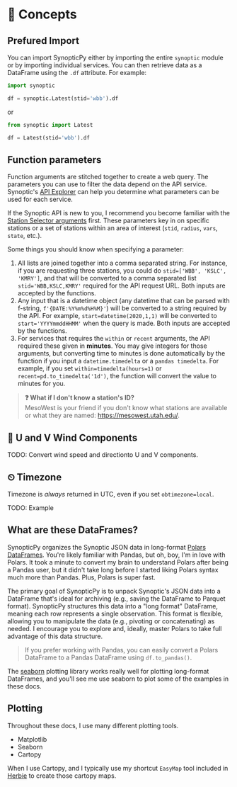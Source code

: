 # 🌳 Concepts

## Prefured Import

You can import SynopticPy either by importing the entire `synoptic` module or by importing individual services. You can then retrieve data as a DataFrame using the `.df` attribute. For example:

```python
import synoptic

df = synoptic.Latest(stid='wbb').df
```

or

```python
from synoptic import Latest

df = Latest(stid='wbb').df
```

## Function parameters

Function arguments are stitched together to create a web query. The parameters you can use to filter the data depend on the API service. Synoptic's [API Explorer](https://developers.synopticdata.com/mesonet/explorer/) can help you determine what parameters can be used for each service.

If the Synoptic API is new to you, I recommend you become familiar with the [Station Selector arguments](https://developers.synopticdata.com/mesonet/v2/station-selectors/) first. These parameters key in on specific stations or a set of stations within an area of interest (`stid`, `radius`, `vars`, `state`, etc.).

Some things you should know when specifying a parameter:

1. All lists are joined together into a comma separated string. For instance, if you are requesting three stations, you could do `stid=['WBB', 'KSLC', 'KMRY']`, and that will be converted to a comma separated list `stid='WBB,KSLC,KMRY'` required for the API request URL. Both inputs are accepted by the functions.
1. Any input that is a datetime object (any datetime that can be parsed with f-string, `f'{DATE:%Y%m%d%H%M}'`) will be converted to a string required by the API. For example, `start=datetime(2020,1,1)` will be converted to `start='YYYYmmddHHMM'` when the query is made. Both inputs are accepted by the functions.
1. For services that requires the `within` or `recent` arguments, the API required these given in **minutes**. You may give integers for those arguments, but converting time to minutes is done automatically by the function if you input a `datetime.timedelta` or a `pandas timedelta`. For example, if you set `within=timedelta(hours=1)` or `recent=pd.to_timedelta('1d')`, the function will convert the value to minutes for you.

> **❓ What if I don't know a station's ID?**  
> MesoWest is your friend if you don't know what stations are available or what they are named: https://mesowest.utah.edu/.

## 💨 U and V Wind Components

TODO: Convert wind speed and directionto U and V components.

## ⏲ Timezone

Timezone is _always_ returned in UTC, even if you set `obtimezone=local`.

TODO: Example

## What are these DataFrames?

SynopticPy organizes the Synoptic JSON data in long-format [Polars DataFrames](https://docs.pola.rs/). You're likely familiar with Pandas, but oh, boy, I'm in love with Polars. It took a minute to convert my brain to understand Polars after being a Pandas user, but it didn't take long before I started liking Polars syntax much more than Pandas. Plus, Polars is super fast.

The primary goal of SynopticPy is to unpack Synoptic's JSON data into a DataFrame that's ideal for archiving (e.g., saving the DataFrame to Parquet format). SynopticPy structures this data into a "long format" DataFrame, meaning each row represents a single observation. This format is flexible, allowing you to manipulate the data (e.g., pivoting or concatenating) as needed. I encourage you to explore and, ideally, master Polars to take full advantage of this data structure.

> If you prefer working with Pandas, you can easily convert a Polars DataFrame to a Pandas DataFrame using `df.to_pandas()`.

The [seaborn](https://seaborn.pydata.org/tutorial/data_structure.html) plotting library works really well for plotting long-format DataFrames, and you'll see me use seaborn to plot some of the examples in these docs.

## Plotting

Throughout these docs, I use many different plotting tools.

- Matplotlib
- Seaborn
- Cartopy

When I use Cartopy, and I typically use my shortcut `EasyMap` tool included in [Herbie](https://github.com/blaylockbk/Herbie) to create those cartopy maps.
